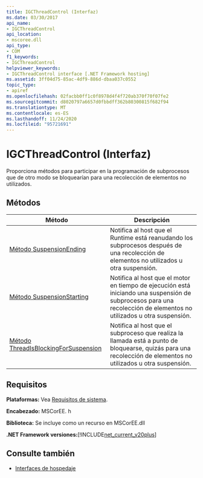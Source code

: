 ```yaml
---
title: IGCThreadControl (Interfaz)
ms.date: 03/30/2017
api_name:
- IGCThreadControl
api_location:
- mscoree.dll
api_type:
- COM
f1_keywords:
- IGCThreadControl
helpviewer_keywords:
- IGCThreadControl interface [.NET Framework hosting]
ms.assetid: 3ff04d75-85ac-4df9-886d-dbaa037c0552
topic_type:
- apiref
ms.openlocfilehash: 02facbb0ff1c0f8978d4f4f720ab370f70f07fe2
ms.sourcegitcommit: d8020797a6657d0fbbdff362b80300815f682f94
ms.translationtype: MT
ms.contentlocale: es-ES
ms.lasthandoff: 11/24/2020
ms.locfileid: "95721691"
---
```

# <a name="igcthreadcontrol-interface"></a>IGCThreadControl (Interfaz)

Proporciona métodos para participar en la programación de subprocesos que de otro modo se bloquearían para una recolección de elementos no utilizados.  
  
## <a name="methods"></a>Métodos  
  
|Método|Descripción|  
|------------|-----------------|  
|[Método SuspensionEnding](igcthreadcontrol-suspensionending-method.md)|Notifica al host que el Runtime está reanudando los subprocesos después de una recolección de elementos no utilizados u otra suspensión.|  
|[Método SuspensionStarting](igcthreadcontrol-suspensionstarting-method.md)|Notifica al host que el motor en tiempo de ejecución está iniciando una suspensión de subprocesos para una recolección de elementos no utilizados u otra suspensión.|  
|[Método ThreadIsBlockingForSuspension](igcthreadcontrol-threadisblockingforsuspension-method.md)|Notifica al host que el subproceso que realiza la llamada está a punto de bloquearse, quizás para una recolección de elementos no utilizados u otra suspensión.|  
  
## <a name="requirements"></a>Requisitos  

 **Plataformas:** Vea [Requisitos de sistema](../../get-started/system-requirements.md).  
  
 **Encabezado:** MSCorEE. h  
  
 **Biblioteca:** Se incluye como un recurso en MSCorEE.dll  
  
 **.NET Framework versiones:**[!INCLUDE[net_current_v20plus](../../../../includes/net-current-v20plus-md.md)]  
  
## <a name="see-also"></a>Consulte también

- [Interfaces de hospedaje](hosting-interfaces.md)
